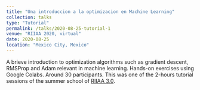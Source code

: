 ```yaml
---
title: "Una introduccion a la optimizacion en Machine Learning"
collection: talks
type: "Tutorial"
permalink: /talks/2020-08-25-tutorial-1
venue: "RIIAA 2020, virtual"
date: 2020-08-25
location: "Mexico City, Mexico"
---
```


A brieve introduction to optimization algorithms such as gradient descent, RMSProp and Adam relevant in machine learning. Hands-on exercises using Google Colabs. Around 30 participants. This was one of the 2-hours tutorial sessions of the summer school of [RIIAA 3.0](https://www.riiaa.org/past-events).
